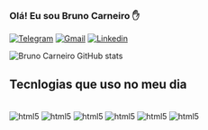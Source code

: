 ### Olá! Eu sou Bruno Carneiro ✋


[![Telegram](https://img.shields.io/badge/Gmail-D14836?style=for-the-badge&logo=gmail&logoColor=white)](https://t.me/bscz14)
[![Gmail](https://img.shields.io/badge/Telegram-2CA5E0?style=for-the-badge&logo=telegram&logoColor=white)](bscz1409@gmail.com)
[![Linkedin](https://img.shields.io/badge/LinkedIn-0077B5?style=for-the-badge&logo=linkedin&logoColor=white)](https://www.linkedin.com/in/bruno-carneiro-9a51aa190)


![Bruno Carneiro GitHub stats](https://github-readme-stats.vercel.app/api?username=bscz14&show_icons=true&theme=tokyonight)




## Tecnlogias que uso no meu dia



<div style="display: inline_block"><br/>

<img align="center" alt="html5" src="https://img.shields.io/badge/HTML5-E34F26?style=for-the-badge&logo=html5&logoColor=white" />
<img align="center" alt="html5" src="https://img.shields.io/badge/CSS3-1572B6?style=for-the-badge&logo=css3&logoColor=white" />
<img align="center" alt="html5" src="https://img.shields.io/badge/JavaScript-F7DF1E?style=for-the-badge&logo=javascript&logoColor=black" />
<img align="center" alt="html5" src="https://img.shields.io/badge/Node.js-43853D?style=for-the-badge&logo=node.js&logoColor=white" />
<img align="center" alt="html5" src="https://img.shields.io/badge/TypeScript-007ACC?style=for-the-badge&logo=typescript&logoColor=white" />
<img align="center" alt="html5" src="https://img.shields.io/badge/Angular-DD0031?style=for-the-badge&logo=angular&logoColor=white" />




</div>


